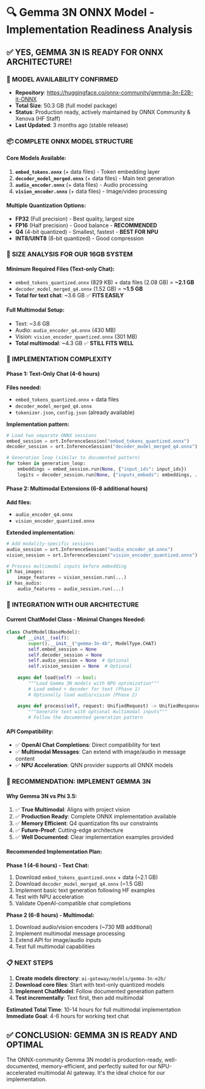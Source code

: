# 🔍 Gemma 3N ONNX Model - Implementation Readiness Analysis

## ✅ **YES, GEMMA 3N IS READY FOR ONNX ARCHITECTURE!**

### **🎯 MODEL AVAILABILITY CONFIRMED**
- **Repository**: https://huggingface.co/onnx-community/gemma-3n-E2B-it-ONNX
- **Total Size**: 50.3 GB (full model package)
- **Status**: Production ready, actively maintained by ONNX Community & Xenova (HF Staff)
- **Last Updated**: 3 months ago (stable release)

### **📦 COMPLETE ONNX MODEL STRUCTURE**

#### **Core Models Available:**
1. **`embed_tokens.onnx`** (+ data files) - Token embedding layer
2. **`decoder_model_merged.onnx`** (+ data files) - Main text generation
3. **`audio_encoder.onnx`** (+ data files) - Audio processing 
4. **`vision_encoder.onnx`** (+ data files) - Image/video processing

#### **Multiple Quantization Options:**
- **FP32** (Full precision) - Best quality, largest size
- **FP16** (Half precision) - Good balance - **RECOMMENDED**
- **Q4** (4-bit quantized) - Smallest, fastest - **BEST FOR NPU**
- **INT8/UINT8** (8-bit quantized) - Good compression

### **💾 SIZE ANALYSIS FOR OUR 16GB SYSTEM**

#### **Minimum Required Files (Text-only Chat):**
- `embed_tokens_quantized.onnx` (829 KB) + data files (2.08 GB) = **~2.1 GB**
- `decoder_model_merged_q4.onnx` (1.52 GB) = **~1.5 GB**
- **Total for text chat**: ~3.6 GB ✅ **FITS EASILY**

#### **Full Multimodal Setup:**
- Text: ~3.6 GB
- Audio: `audio_encoder_q4.onnx` (430 MB) 
- Vision: `vision_encoder_quantized.onnx` (301 MB)
- **Total multimodal**: ~4.3 GB ✅ **STILL FITS WELL**

### **🚀 IMPLEMENTATION COMPLEXITY**

#### **Phase 1: Text-Only Chat (4-6 hours)**
**Files needed:**
- `embed_tokens_quantized.onnx` + data files
- `decoder_model_merged_q4.onnx`
- `tokenizer.json`, `config.json` (already available)

**Implementation pattern:**
```python
# Load two separate ONNX sessions
embed_session = ort.InferenceSession("embed_tokens_quantized.onnx")
decoder_session = ort.InferenceSession("decoder_model_merged_q4.onnx")

# Generation loop (similar to documented pattern)
for token in generation_loop:
    embeddings = embed_session.run(None, {"input_ids": input_ids})
    logits = decoder_session.run(None, {"inputs_embeds": embeddings, ...})
```

#### **Phase 2: Multimodal Extensions (6-8 additional hours)**
**Add files:**
- `audio_encoder_q4.onnx`
- `vision_encoder_quantized.onnx`

**Extended implementation:**
```python
# Add modality-specific sessions
audio_session = ort.InferenceSession("audio_encoder_q4.onnx") 
vision_session = ort.InferenceSession("vision_encoder_quantized.onnx")

# Process multimodal inputs before embedding
if has_images:
    image_features = vision_session.run(...)
if has_audio:
    audio_features = audio_session.run(...)
```

### **🔧 INTEGRATION WITH OUR ARCHITECTURE**

#### **Current ChatModel Class - Minimal Changes Needed:**
```python
class ChatModel(BaseModel):
    def __init__(self):
        super().__init__("gemma-3n-4b", ModelType.CHAT)
        self.embed_session = None
        self.decoder_session = None
        self.audio_session = None  # Optional
        self.vision_session = None  # Optional
        
    async def load(self) -> bool:
        """Load Gemma 3N models with NPU optimization"""
        # Load embed + decoder for text (Phase 1)
        # Optionally load audio/vision (Phase 2)
        
    async def process(self, request: UnifiedRequest) -> UnifiedResponse:
        """Generate text with optional multimodal inputs"""
        # Follow the documented generation pattern
```

#### **API Compatibility:**
- ✅ **OpenAI Chat Completions**: Direct compatibility for text
- ✅ **Multimodal Messages**: Can extend with image/audio in message content
- ✅ **NPU Acceleration**: QNN provider supports all ONNX models

### **🎯 RECOMMENDATION: IMPLEMENT GEMMA 3N**

#### **Why Gemma 3N vs Phi 3.5:**
1. ✅ **True Multimodal**: Aligns with project vision
2. ✅ **Production Ready**: Complete ONNX implementation available
3. ✅ **Memory Efficient**: Q4 quantization fits our constraints  
4. ✅ **Future-Proof**: Cutting-edge architecture
5. ✅ **Well Documented**: Clear implementation examples provided

#### **Recommended Implementation Plan:**

**Phase 1 (4-6 hours) - Text Chat:**
1. Download `embed_tokens_quantized.onnx` + data (~2.1 GB)
2. Download `decoder_model_merged_q4.onnx` (~1.5 GB)
3. Implement basic text generation following HF examples
4. Test with NPU acceleration
5. Validate OpenAI-compatible chat completions

**Phase 2 (6-8 hours) - Multimodal:**
1. Download audio/vision encoders (~730 MB additional)
2. Implement multimodal message processing
3. Extend API for image/audio inputs
4. Test full multimodal capabilities

### **📋 NEXT STEPS**

1. **Create models directory**: `ai-gateway/models/gemma-3n-e2b/`
2. **Download core files**: Start with text-only quantized models
3. **Implement ChatModel**: Follow documented generation pattern
4. **Test incrementally**: Text first, then add multimodal

**Estimated Total Time**: 10-14 hours for full multimodal implementation
**Immediate Goal**: 4-6 hours for working text chat

## ✅ **CONCLUSION: GEMMA 3N IS READY AND OPTIMAL**

The ONNX-community Gemma 3N model is production-ready, well-documented, memory-efficient, and perfectly suited for our NPU-accelerated multimodal AI gateway. It's the ideal choice for our implementation.